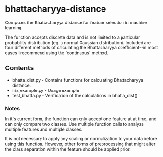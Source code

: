 # bhattacharyya-distance
Computes the Bhattacharyya distance for feature selection in machine learning.

The function accepts discrete data and is not limited to a particular probability distribution (eg. a normal Gaussian distribution). Included are four different methods of calculating the Bhattacharyya coefficient--in most cases I recommend using the 'continuous' method.

## Contents

* bhatta_dist.py - Contains functions for calculating Bhattacharyya distance.
* iris_example.py - Usage example
* test_bhatta.py - Verification of the calculations in bhatta_dist()

### Notes

In it's current form, the function can only accept one feature at at time, and can only compare two classes. Use multiple function calls to analyze multiple features and multiple classes.

It is not necessary to apply any scaling or normalization to your data before using this function. However, other forms of preprocessing that might alter the class separation within the feature should be applied prior.
